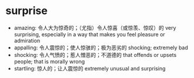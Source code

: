 # surprise

- amazing: 令人大为惊奇的；（尤指）令人惊喜（或惊羡、惊叹）的 very surprising, especially in a way that makes you feel pleasure or admiration
- appalling: 令人震惊的；使人惊骇的；极为恶劣的 shocking; extremely bad
- shocking: 令人气愤的；惹人憎恶的；不道德的 that offends or upsets people; that is morally wrong
- startling: 惊人的；让人震惊的 extremely unusual and surprising

